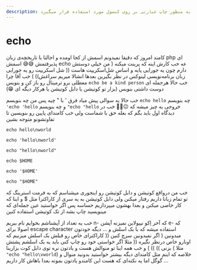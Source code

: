 ```yaml
---
description: این دستور به منظور چاپ عبارتی بر روی کنسول مورد استفاده قرار میگیرد
---
```


# echo

کامند امروز که دقیقا نمیدونم اسمش از کجا اومده و اجالتا با تاریخچه‌ی زبان php ای پذیرفتمش 😅😅 اسمش echo عه خب کارش اینه که پرینت میکنه \( من خیلی دوستش دارم چون یه جورایی پایه و اساس شل‌اسکریپت هاست \(\( شل اسکریپت رو یه جورایی زبان برنامه‌نویسی لینوکس در نظر بگیرین بعدها انشالا میریم سراغش\)\) \) خب آقا چرا معطلی برو ترمینال رو باز کن و بنویس `echo be a kind person` خب حالا هرجمله ای دوست داشتی بنویس \(بزار تو کوتیشن یا دابل کوتیشن یا هرکار دیگه ای 😁\) 

خب حالا یه سوالی پیش میاد فرق ' با " چیه پس من چه بنویسم `echo hello` چه بنویسم `'echo 'hello` و چه بنویسم `"echo "hello` خروجی یه چیز میشه که 😐🤔🤔 خب در دیدگاه اول باید بگم که بعله حق با شماست ولی خب کامندای پایین رو بنویسین تا تفاوتشونو متوجه بشین

 `echo hello\nworld` 

`echo 'hello\nworld'` 

`echo "hello\nworld"`



`echo $HOME` 

`echo '$HOME'` 

`echo "$HOME"`

خب من درواقع کوتیشن و دابل کوتیشن رو اینجوری میشناسم که به فرمت استرینگ که تو تمام زبانا داریم رفتار میکنن ولی دابل کوتیشن به یه سری از کاراکترا مثل $ و اینا که کار خاصی میکنن و بعدا بهشون میپردازیم حساسه پس اگر خواستید عین جمله‌ای که مینویسید چاپ بشه از تک کوتیشن استفاده کنین

خب یه تعداد از آپشناشم بخوایم نام ببریم n- که آخر اِکو نییولاین نمیزنه آپشن e- که اصولا برای escape character استفاده میشه که با بک اسلش و ... دیگه خودتون میدونین \( اگر نمیدونین سرچ کنین \(\( کاراکترای خاص رو قبلش بک اسلش میزنیم که اونارو خاص درنظر نگیره \(\( مثلا اگر خواستی خود  رو چاپ کنی باید یه بک اسلشم پشتش بزنی \)\) \)\) \) و خب همه اینا تو منوالش هست و یادتون نره توی دابل کوت بزارینا \( مثلا `"echo "hello\vworld`\) خلاصه که اینم مثل کامندای دیگه بیشتر خواستید بدونید منوال و گوگل اما یه نکته‌ای که هست این کامندو یادتون بمونه بعدا باهاش کار داریم ... 



